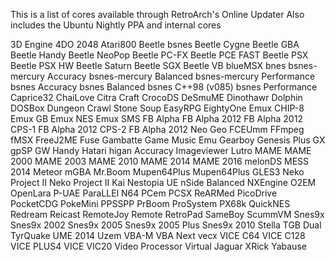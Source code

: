 This is a list of cores available through RetroArch's Online Updater
Also includes the Ubuntu Nightly PPA and internal cores

3D Engine
4DO
2048
Atari800
Beetle bsnes
Beetle Cygne
Beetle GBA
Beetle Handy
Beetle NeoPop
Beetle PC-FX
Beetle PCE FAST
Beetle PSX
Beetle PSX HW
Beetle Saturn
Beetle SGX
Beetle VB
blueMSX
bnes
bsnes-mercury Accuracy
bsnes-mercury Balanced
bsnes-mercury Performance
bsnes Accuracy
bsnes Balanced
bsnes C++98 (v085)
bsnes Performance
Caprice32
ChaiLove
Citra
Craft
CrocoDS
DeSmuME
Dinothawr
Dolphin
DOSBox
Dungeon Crawl Stone Soup
EasyRPG
EightyOne
Emux CHIP-8
Emux GB
Emux NES
Emux SMS
FB Alpha
FB Alpha 2012
FB Alpha 2012 CPS-1
FB Alpha 2012 CPS-2
FB Alpha 2012 Neo Geo
FCEUmm
FFmpeg
fMSX
FreeJ2ME
Fuse
Gambatte
Game Music Emu
Gearboy
Genesis Plus GX
gpSP
GW
Handy
Hatari
higan Accuracy
Imageviewer
Lutro
MAME
MAME 2000
MAME 2003
MAME 2010
MAME 2014
MAME 2016
melonDS
MESS 2014
Meteor
mGBA
Mr.Boom
Mupen64Plus
Mupen64Plus GLES3
Neko Project II
Neko Project II Kai
Nestopia UE
nSide Balanced
NXEngine
O2EM
OpenLara
P-UAE
ParaLLEl N64
PCem
PCSX ReARMed
PicoDrive
PocketCDG
PokeMini
PPSSPP
PrBoom
ProSystem
PX68k
QuickNES
Redream
Reicast
RemoteJoy
Remote RetroPad
SameBoy
ScummVM
Snes9x
Snes9x 2002
Snes9x 2005
Snes9x 2005 Plus
Snes9x 2010
Stella
TGB Dual
TyrQuake
UME 2014
Uzem
VBA-M
VBA Next
vecx
VICE C64
VICE C128
VICE PLUS4
VICE VIC20
Video Processor
Virtual Jaguar
XRick
Yabause